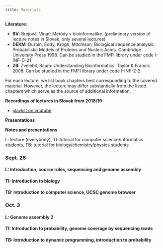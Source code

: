 ```yaml
---
title: Materials
---
```



**Literature:**

  - **BV**: Brejová, Vinař: Metódy v bioinformatike. (preliminary
    version of lecture notes in Slovak, only several lectures)
  - **DEKM**: Durbin, Eddy, Krogh, Mitchison: Biological sequence
    analysis: Probabilistic Models of Proteins and Nucleic Acids.
    Cambridge University Press 1998. Can be studied in the FMFI library
    under code I-INF-D-21
  - **ZB**: Zvelebil, Baum: Understanding Bioinformatics. Taylor &
    Francis 2008. Can be studied in the FMFI library under code
    I-INF-Z-2

For each lecture, we list book chapters best corresponding to the
covered material. However, the lecture may differ substantially from the
listed chapters which serve as the source of additional information.

**Recordings of lectures in Slovak from 2018/19**

  - [playlist on
    youtube](https://www.youtube.com/playlist?list=PLU2XVjShDFwVeTDmo9Uv2NHWz3ijUjy5p)

**Presentations**

**Notes and presentations**

L: lecture (everybody), TI: tutorial for computer science/informatics students, TB: tutorial for biology/chemistry/physics students 

<a name="W1"></a>
### Sept. 26

#### L: Introduction, course rules, sequencing and genome assembly
#### TI: Introduction to biology 
#### TB: Introduction to computer science, UCSC genome browser

### Oct. 3

#### L: Genome assembly 2 
#### TI: Introduction to probability, genome coverage by sequencing reads 
#### TB: Introduction to dynamic programming, introduction to probability
